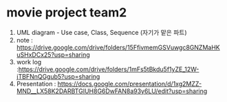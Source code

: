 # movie project team2

1. UML diagram - Use case, Class, Sequence (자기가 맡은 파트)
2. note : https://drive.google.com/drive/folders/15FfivmemGSVuwgc8GNZMaHKuSHxDCx25?usp=sharing
3. work log :https://drive.google.com/drive/folders/1mFs5tBkdu5f1yZE_12W-jTBFNnQGgub5?usp=sharing
4. Presentation : https://docs.google.com/presentation/d/1xg2MZZ-MND__LX58K2DARBTGIUH8G6DwFAN8a93y6LU/edit?usp=sharing
